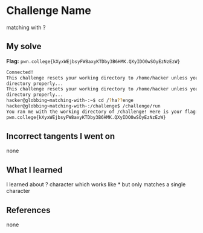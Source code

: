 # Challenge Name
matching with ?
## My solve
**Flag:** `pwn.college{kXyxWEjbsyFW8axyKTDby3B6HMK.QXyIDO0wSOyEzNzEzW}`

```bash
Connected!
This challenge resets your working directory to /home/hacker unless you change
directory properly...
This challenge resets your working directory to /home/hacker unless you change
directory properly...
hacker@globbing~matching-with-:~$ cd /?ha??enge
hacker@globbing~matching-with-:/challenge$ /challenge/run
You ran me with the working directory of /challenge! Here is your flag:
pwn.college{kXyxWEjbsyFW8axyKTDby3B6HMK.QXyIDO0wSOyEzNzEzW}
```
## Incorrect tangents I went on
none

## What I learned
I learned about ? character which works like * but only matches a single character

## References 
none

